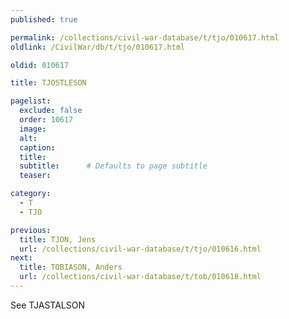 ```yaml
---
published: true

permalink: /collections/civil-war-database/t/tjo/010617.html
oldlink: /CivilWar/db/t/tjo/010617.html

oldid: 010617

title: TJOSTLESON

pagelist:
  exclude: false
  order: 10617
  image: 
  alt:
  caption:
  title:
  subtitle:      # Defaults to page subtitle
  teaser:

category: 
  - T 
  - TJO

previous:
  title: TJON, Jens
  url: /collections/civil-war-database/t/tjo/010616.html  
next:
  title: TOBIASON, Anders
  url: /collections/civil-war-database/t/tob/010618.html   
---
```

See TJASTALSON